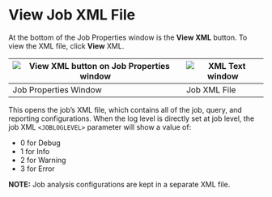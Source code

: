 # View Job XML File

At the bottom of the Job Properties window is the **View XML** button. To view the XML file, click
**View** XML.

| ![View XML button on Job Properties window](/img/product_docs/accessanalyzer/11.6/admin/jobs/job/properties/viewxmlbutton.webp) | ![XML Text window](/img/product_docs/accessanalyzer/11.6/admin/jobs/job/properties/viewxml.webp) |
| ----------------------------------------------------------------------------------------------------------------------------------------------------- | ---------------------------------------------------------------------------------------------------------------------- |
| Job Properties Window                                                                                                                                 | Job XML File                                                                                                           |

This opens the job’s XML file, which contains all of the job, query, and reporting configurations.
When the log level is directly set at job level, the job XML `<JOBLOGLEVEL>` parameter will show a
value of:

- 0 for Debug
- 1 for Info
- 2 for Warning
- 3 for Error

**NOTE:** Job analysis configurations are kept in a separate XML file.
